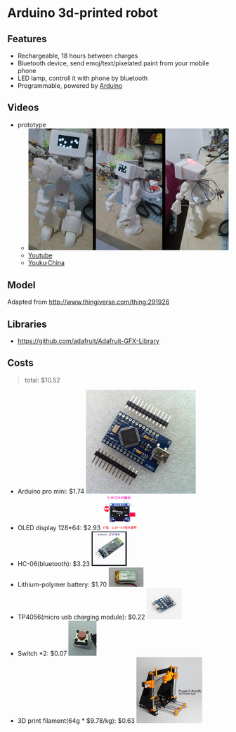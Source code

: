 # Arduino 3d-printed robot

## Features

* Rechargeable, 18 hours between charges
* Bluetooth device, send emoj/text/pixelated paint from your mobile phone
* LED lamp, controll it with phone by bluetooth
* Programmable, powered by [Arduino](http://www.arduino.cc/)

## Videos

* prototype
    * ![prototype](assets/v0.0.1.jpg)
    * [Youtube](http://www.youtube.com/watch?v=X0k0ugtDOig)
    * [Youku·China](http://v.youku.com/v_show/id_XODM1MTI5MTI0.html)

## Model

Adapted from http://www.thingiverse.com/thing:291926

## Libraries

* https://github.com/adafruit/Adafruit-GFX-Library

## Costs

> total: $10.52

* Arduino pro mini: $1.74
    ![Arduino pro mini](assets/arduino.jpg)
* OLED display 128*64: $2.93
    ![OLED display](assets/OLED.jpg)
* HC-06(bluetooth): $3.23
    ![bluetooth](assets/bluetooth.jpg)
* Lithium-polymer battery: $1.70
    ![battery](assets/battery.jpg)
* TP4056(micro usb charging module): $0.22
    ![TP4056, micro usb charging module](assets/charging.jpg)
* Switch *2: $0.07
    ![switch](assets/switch.jpg)
* 3D print filament(64g * $9.78/kg): $0.63
    ![3d printer, Prusa i3](assets/i3.jpg)
